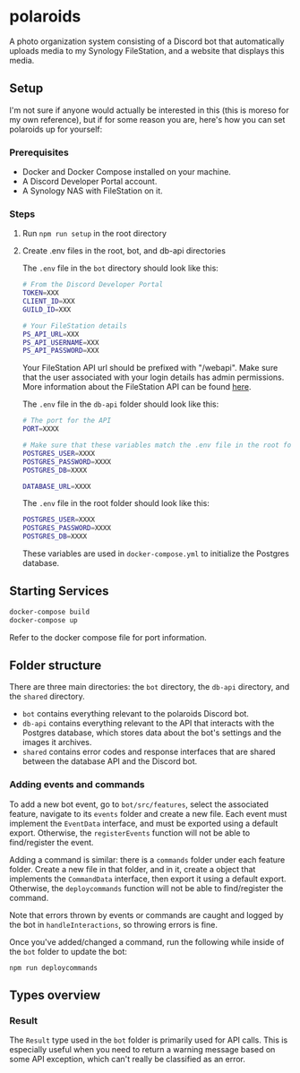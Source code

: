 # polaroids

A photo organization system consisting of a Discord bot that automatically uploads
media to my Synology FileStation, and a website that displays this media.

## Setup

I'm not sure if anyone would actually be interested in this (this is moreso for
my own reference), but if for some reason you are, here's how you can
set polaroids up for yourself:

### Prerequisites

- Docker and Docker Compose installed on your machine.
- A Discord Developer Portal account.
- A Synology NAS with FileStation on it.

### Steps

1. Run `npm run setup` in the root directory

2. Create .env files in the root, bot, and db-api directories

   The `.env` file in the `bot` directory should look like this:

   ```sh
   # From the Discord Developer Portal
   TOKEN=XXX
   CLIENT_ID=XXX
   GUILD_ID=XXX

   # Your FileStation details
   PS_API_URL=XXX
   PS_API_USERNAME=XXX
   PS_API_PASSWORD=XXX
   ```

   Your FileStation API url should be prefixed with "/webapi". Make sure
   that the user associated with your login details has admin permissions.
   More information about the FileStation API can be found [here](https://global.download.synology.com/download/Document/Software/DeveloperGuide/Package/FileStation/All/enu/Synology_File_Station_API_Guide.pdf).

   The `.env` file in the `db-api` folder should look like this:

   ```sh
   # The port for the API
   PORT=XXXX

   # Make sure that these variables match the .env file in the root folder.
   POSTGRES_USER=XXXX
   POSTGRES_PASSWORD=XXXX
   POSTGRES_DB=XXXX

   DATABASE_URL=XXXX
   ```

   The `.env` file in the root folder should look like this:

   ```sh
   POSTGRES_USER=XXXX
   POSTGRES_PASSWORD=XXXX
   POSTGRES_DB=XXXX
   ```

   These variables are used in `docker-compose.yml` to initialize the Postgres database.

## Starting Services

```bash
docker-compose build
docker-compose up
```

Refer to the docker compose file for port information.

## Folder structure

There are three main directories: the `bot` directory, the `db-api` directory, and the
`shared` directory.

- `bot` contains everything relevant to the polaroids Discord bot.
- `db-api` contains everything relevant to the API that interacts with the
  Postgres database, which stores data about the bot's settings and the images
  it archives.
- `shared` contains error codes and response interfaces that are shared between
  the database API and the Discord bot.

### Adding events and commands

To add a new bot event, go to `bot/src/features`, select the associated
feature, navigate to its `events` folder and create a new file. Each event
must implement the `EventData` interface, and must be exported using a default
export. Otherwise, the `registerEvents` function will not be able to
find/register the event.

Adding a command is similar: there is a `commands` folder under each feature
folder. Create a new file in that folder, and in it, create a object that
implements the `CommandData` interface, then export it using a default export.
Otherwise, the `deploycommands` function will not be able to find/register the
command.

Note that errors thrown by events or commands are caught and logged by the bot
in `handleInteractions`, so throwing errors is fine.

Once you've added/changed a command, run the following while inside of the `bot`
folder to update the bot:

```
npm run deploycommands
```

## Types overview

### Result

The `Result` type used in the `bot` folder is primarily used for API calls. This
is especially useful when you need to return a warning message based on some API
exception, which can't really be classified as an error.
